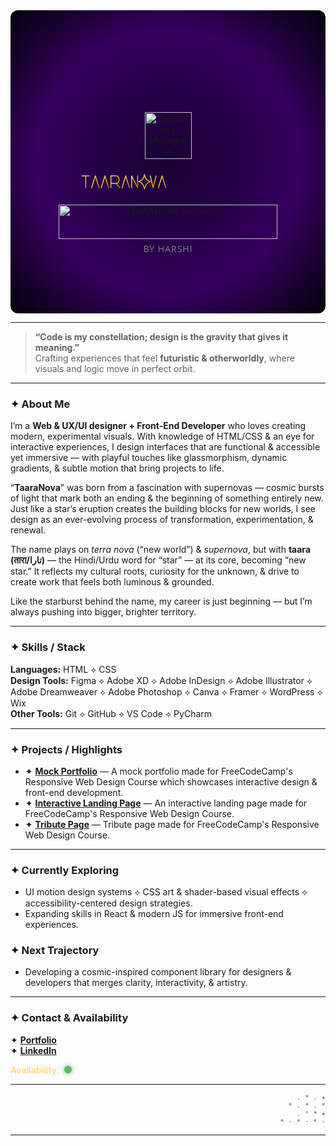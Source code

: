 <!-- TAARANOVA BY HARSHI GITHUB PROFILE README -->
<div align="center" style="background: radial-gradient(circle at center, #1a0033 0%, #240046 30%, #35005e 60%, #02010a 100%);
  padding: 80px 20px; border-radius: 12px; position: relative;">

  <!-- Monogram -->
  <p><svg xmlns="http://www.w3.org/2000/svg" viewBox="0 0 100 100" width="55" height="55" aria-hidden="true">
  <defs>
    <linearGradient id="goldStroke" x1="0" y1="0" x2="1" y2="1">
      <stop offset="0%" stop-color="#ffd87a"/>
      <stop offset="40%" stop-color="#f2b33f"/>
      <stop offset="65%" stop-color="#eba103"/>
      <stop offset="100%" stop-color="#b36f02"/>
    </linearGradient>
  </defs>

  <!-- Diamond base -->
  <path d="M52 10 Q58 42 90 50 Q58 58 50 98 Q42 58 10 50 Q42 42 50 1z"
        stroke="url(#goldStroke)" fill="none" stroke-width="2.5"
        stroke-linecap="round" stroke-linejoin="round"/>

  <!-- TN letters -->
  <g transform="translate(34,30) scale(0.4)"
     fill="none" stroke="url(#goldStroke)" stroke-width="5.5"
     stroke-linecap="round" stroke-linejoin="round" style="vector-effect: non-scaling-stroke;">
    <path d="M10 10 L60 10" />   <!-- T top bar -->
    <path d="M35 10 L35 60" />   <!-- T stem -->
    <path d="M35 10 L70 90 L70 40" />  <!-- N diagonal + right vertical -->
  </g>
</svg></p>
  
  <picture>
    <source srcset="https://raw.githubusercontent.com/TaaraNovaHarshi/TaaraNova-Logo/main/taaranova-monogram.svg" type="image/svg+xml">
    <img src="https://raw.githubusercontent.com/TaaraNovaHarshi/TaaraNova-Logo/main/taaranova-monogram.png" alt="TaaraNova Monogram" width="75" height="75">
  </picture>

  <!-- Brand Name -->
 <p><svg xmlns="http://www.w3.org/2000/svg" viewBox="0 0 1180 100" width="280" height="45" aria-hidden="true">
  <defs>
    <linearGradient id="goldStroke" x1="0" y1="0" x2="1" y2="1">
      <stop offset="0%" stop-color="#ffd87a"/>
      <stop offset="40%" stop-color="#f2b33f"/>
      <stop offset="65%" stop-color="#eba103"/>
      <stop offset="100%" stop-color="#b36f02"/>
    </linearGradient>
  </defs>
  <g fill="none" stroke="url(#goldStroke)" stroke-width="6.5" stroke-linecap="round" stroke-linejoin="round">
    <!-- T -->
    <path d="M10 10 H60 M35 10 V90"/>
    <!-- Λ -->
    <path d="M75 90 L100 10 L125 90"/>
    <!-- second Λ -->
    <path d="M140 90 L165 10 L190 90"/>
    <!-- R -->
    <path d="M205 10 V90 M205 10 H240 Q260 10 260 35 Q260 60 240 60 H205 M240 60 L265 90"/>
    <!-- third Λ -->
    <path d="M280 90 L305 10 L330 90"/>
    <!-- N -->
    <path d="M345 90 V10 L385 90 V10"/>
    <!-- Diamond O -->
    <g transform="translate(382,0)">
      <path d="M52 10 Q58 42 90 48 Q58 58 50 98 Q42 58 10 48 Q42 42 50 1z"/>
    </g>
    <!-- V -->
    <path d="M470 10 L490 90 L510 10"/>
    <!-- final Λ -->
    <path d="M525 90 L550 10 L575 90"/>
  </g>
</svg></p>
  
  <picture>
    <source srcset="https://raw.githubusercontent.com/TaaraNovaHarshi/TaaraNova-Logo/main/taaranova-logo.svg" type="image/svg+xml">
    <img src="https://raw.githubusercontent.com/TaaraNovaHarshi/TaaraNova-Logo/main/taaranova-logo.png" alt="TAARANOVA by Harshi" width="350" height="55">
  </picture>

  <p style="color: #7b8181; font-family: 'Open Sans', sans-serif; font-size: 14px; letter-spacing: 1px; margin-top: 6px;">
    BY HARSHI
  </p>
</div>

---

> **“Code is my constellation; design is the gravity that gives it meaning.”**  
> Crafting experiences that feel **futuristic & otherworldly**, where visuals and logic move in perfect orbit.

---

### ✦ About Me

I’m a **Web & UX/UI designer + Front-End Developer** who loves creating modern, experimental visuals. With knowledge of HTML/CSS & an eye for interactive experiences, I design interfaces that are functional & accessible yet immersive — with playful touches like glassmorphism, dynamic gradients, & subtle motion that bring projects to life.  

“**TaaraNova**” was born from a fascination with supernovas — cosmic bursts of light that mark both an ending & the beginning of something entirely new.  
Just like a star’s eruption creates the building blocks for new worlds, I see design as an ever-evolving process of transformation, experimentation, & renewal.  

The name plays on *terra nova* (“new world”) & *supernova*, but with **taara (तारा/تارا)** — the Hindi/Urdu word for “star” — at its core, becoming “new star.” It reflects my cultural roots, curiosity for the unknown, & drive to create work that feels both luminous & grounded.  

Like the starburst behind the name, my career is just beginning — but I’m always pushing into bigger, brighter territory.  

---

### ✦ Skills / Stack

**Languages:** HTML ⟡ CSS  
**Design Tools:** Figma ⟡ Adobe XD ⟡ Adobe InDesign ⟡ Adobe Illustrator ⟡ Adobe Dreamweaver ⟡ Adobe Photoshop ⟡ Canva ⟡ Framer ⟡ WordPress ⟡ Wix  
**Other Tools:** Git ⟡ GitHub ⟡ VS Code ⟡ PyCharm

---

### ✦ Projects / Highlights

- ✦ [**Mock Portfolio**](https://taaranovaharshi.github.io/Mock-Portfolio/) — A mock portfolio made for FreeCodeCamp's Responsive Web Design Course which showcases interactive design & front-end development.  
- ✦ [**Interactive Landing Page**](https://taaranovaharshi.github.io/Interactive-Landing-Page/) — An interactive landing page made for FreeCodeCamp's Responsive Web Design Course.
- ✦ [**Tribute Page**](https://taaranovaharshi.github.io/Tribute-Page/) — Tribute page made for FreeCodeCamp's Responsive Web Design Course.

---

### ✦ Currently Exploring

- UI motion design systems ⟡ CSS art & shader-based visual effects ⟡ accessibility-centered design strategies.  
- Expanding skills in React & modern JS for immersive front-end experiences.  

### ✦ Next Trajectory

- Developing a cosmic-inspired component library for designers & developers that merges clarity, interactivity, & artistry.  

---

### ✦ Contact & Availability

✦ [**Portfolio**](https://taaranovaharshi.github.io/TaaraNovaHarshi)  
✦ [**LinkedIn**](https://www.linkedin.com/in/harshi-v)  

<p style="display: flex; align-items: center; gap: 8px;">
  <span style="color: #ffd87a; font-weight: 600;">Availability:</span>
  <span style="display: inline-block; width: 12px; height: 12px; background-color: #4caf50; border-radius: 50%; box-shadow: 0 0 10px #4caf50; animation: glow 1.8s infinite alternate;"></span>
  <span style="color: #fff;">Open to work & relocation</span>
</p>

<style>
@keyframes glow {
  from { box-shadow: 0 0 4px #4caf50; opacity: 0.8; }
  to { box-shadow: 0 0 14px #4caf50; opacity: 1; }
}
</style>

---

<!-- Right-side ASCII Art for Cosmic Aesthetic -->
<p align="right" style="color:#5b5b7a; font-family: monospace; font-size: 11px;">
        .      *     .       ✦<br>
    *        .    *        .     *<br>
         .       °     *       ✦<br>
  *    ·       *     ·     *      ·<br>
</p>

---



